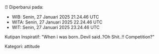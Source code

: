 ⏰ Diperbarui pada:
- WIB: Senin, 27 Januari 2025 21.24.46 UTC
- WITA: Senin, 27 Januari 2025 22.24.46 UTC
- WIT: Senin, 27 Januari 2025 23.24.46 UTC

Kutipan Inspiratif:
"When i was born..Devil said..?Oh Shit..!! Competition?"


Kategori: attitude

